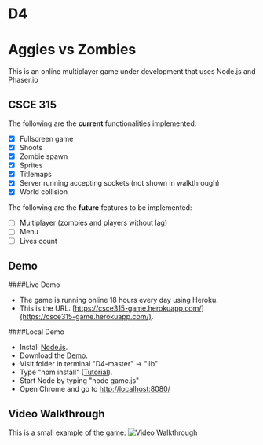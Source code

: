 # D4
# Aggies vs Zombies
This is an online multiplayer game under development that uses Node.js and Phaser.io


## CSCE 315
The following are the **current** functionalities implemented:
- [x] Fullscreen game
- [x] Shoots
- [x] Zombie spawn
- [x] Sprites
- [x] Titlemaps
- [x] Server running accepting sockets (not shown in walkthrough)
- [x] World collision

The following are the **future** features to be implemented:
- [ ] Multiplayer (zombies and players without lag)
- [ ] Menu
- [ ] Lives count

## Demo
####Live Demo
- The game is running online 18 hours every day using Heroku.
- This is the URL: [https://csce315-game.herokuapp.com/](https://csce315-game.herokuapp.com/).

####Local Demo
- Install [Node.js](https://nodejs.org/en/download/).
- Download the [Demo](https://github.tamu.edu/LosChimichangos/D4/archive/master.zip).
- Visit folder in terminal "D4-master" -> "lib" 
- Type "npm install" ([Tutorial](https://docs.npmjs.com/getting-started/installing-npm-packages-locally)).
- Start Node by typing "node game.js"
- Open Chrome and go to [http://localhost:8080/](http://localhost:8080/)

## Video Walkthrough 
This is a small example of the game: 
<img src='https://github.tamu.edu/raw/LosChimichangos/D4/master/Animation.gif?token=AAAGmNCMweH6Zf_QTZVCtf6Ww_4x_11Nks5XCx_OwA%3D%3D' title='Video Walkthrough' width='' alt='Video Walkthrough' />
